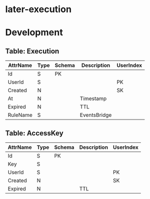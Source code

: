 # later-execution

# Development

## Table: Execution

|AttrName|Type|Schema|Description |UserIndex|
|--------|----|------|------------|---------|
|Id      |S   |PK    |            |         |
|UserId  |S   |      |            |PK       |
|Created |N   |      |            |SK       |
|At      |N   |      |Timestamp   |         |
|Expired |N   |      |TTL         |         |
|RuleName|S   |      |EventsBridge|         |

## Table: AccessKey

|AttrName|Type|Schema|Description|UserIndex|
|--------|----|------|-----------|---------|
|Id      |S   |PK    |           |         |
|Key     |S   |      |           |         |
|UserId  |S   |      |           |PK       |
|Created |N   |      |           |SK       |
|Expired |N   |      |TTL        |         |

